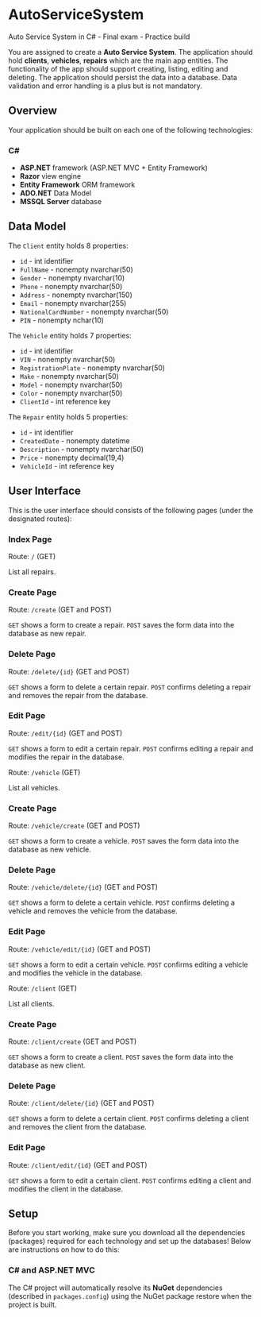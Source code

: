 # AutoServiceSystem
Auto Service System in C# - Final exam - Practice build 

You are assigned to create a **Auto Service System**. The application should hold **clients**, **vehicles**, **repairs** which are the main app entities. The functionality of the app should support creating, listing, editing and deleting. The application should persist the data into a database. Data validation and error handling is a plus but is not mandatory.

## Overview
Your application should be built on each one of the following technologies:

### C#
* **ASP.NET** framework (ASP.NET MVC + Entity Framework)
* **Razor** view engine
* **Entity Framework** ORM framework
* **ADO.NET** Data Model 
* **MSSQL Server** database

## Data Model
The `Client` entity holds 8 properties:
* `id` - int identifier 
* `FullName` - nonempty nvarchar(50)
* `Gender` - nonempty nvarchar(10)
* `Phone` - nonempty nvarchar(50)
* `Address` - nonempty nvarchar(150)
* `Email` - nonempty nvarchar(255)
* `NationalCardNumber` - nonempty nvarchar(50)
* `PIN` - nonempty nchar(10)

The `Vehicle` entity holds 7 properties:
* `id` - int identifier 
* `VIN` - nonempty nvarchar(50)
* `RegistrationPlate` - nonempty nvarchar(50)
* `Make` - nonempty nvarchar(50)
* `Model` - nonempty nvarchar(50)
* `Color` - nonempty nvarchar(50)
* `ClientId` - int reference key

The `Repair` entity holds 5 properties:
* `id` - int identifier 
* `CreatedDate` - nonempty datetime
* `Description` - nonempty nvarchar(50)
* `Price` - nonempty decimal(19,4)
* `VehicleId` - int reference key

## User Interface
This is the user interface should consists of the following pages (under the designated routes):

### Index Page
Route: `/` (GET)

List all repairs.
 
### Create Page
Route: `/create` (GET and POST)

`GET` shows a form to create a repair. `POST` saves the form data into the database as new repair.
 
### Delete Page
Route: `/delete/{id}` (GET and POST)

`GET` shows a form to delete a certain repair. `POST` confirms deleting a repair and removes the repair from the database.

### Edit Page
Route: `/edit/{id}` (GET and POST)

`GET` shows a form to edit a certain repair. `POST` confirms editing a repair and modifies the repair in the database.

Route: `/vehicle` (GET)

List all vehicles.
 
### Create Page
Route: `/vehicle/create` (GET and POST)

`GET` shows a form to create a vehicle. `POST` saves the form data into the database as new vehicle.
 
### Delete Page
Route: `/vehicle/delete/{id}` (GET and POST)

`GET` shows a form to delete a certain vehicle. `POST` confirms deleting a vehicle and removes the vehicle from the database.

### Edit Page
Route: `/vehicle/edit/{id}` (GET and POST)

`GET` shows a form to edit a certain vehicle. `POST` confirms editing a vehicle and modifies the vehicle in the database.

Route: `/client` (GET)

List all clients.
 
### Create Page
Route: `/client/create` (GET and POST)

`GET` shows a form to create a client. `POST` saves the form data into the database as new client.
 
### Delete Page
Route: `/client/delete/{id}` (GET and POST)

`GET` shows a form to delete a certain client. `POST` confirms deleting a client and removes the client from the database.

### Edit Page
Route: `/client/edit/{id}` (GET and POST)

`GET` shows a form to edit a certain client. `POST` confirms editing a client and modifies the client in the database.

## Setup
Before you start working, make sure you download all the dependencies (packages) required for each technology and set up the databases! Below are instructions on how to do this:

### C# and ASP.NET MVC
The C# project will automatically resolve its **NuGet** dependencies (described in `packages.config`) using the NuGet package restore when the project is built.

